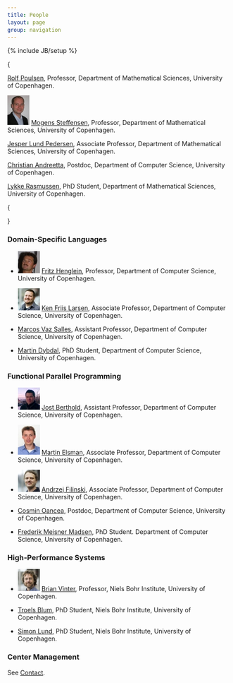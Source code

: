 ```yaml
---
title: People
layout: page
group: navigation
---
```

{% include JB/setup %}

{
<div class="row-fluid">
  <div class="span6">
    <div class="well>
}
### Mathematical Finance

![Rolf Poulsen](images/103_poulsen_cms.jpg) [Rolf
Poulsen](http://www.math.ku.dk/~rolf), Professor, Department of
Mathematical Sciences, University of Copenhagen.

![Mogens Steffensen](images/99_steffensen_math.jpg) [Mogens Steffensen](http://www.math.ku.dk/~mogens), Professor,
Department of Mathematical Sciences, University of Copenhagen.

[Jesper Lund Pedersen](http://www.math.ku.dk/~jesper), Associate
Professor, Department of Mathematical Sciences, University of
Copenhagen.

[Christian
Andreetta](http://www.diku.dk/Ansatte/?id=354703&vis=medarbejder),
Postdoc, Department of Computer Science, University of Copenhagen.

[Lykke Rasmussen](http://quantess.net), PhD Student, Department of
Mathematical Sciences, University of Copenhagen.

{
</div>
</div>
</div>
}

### Domain-Specific Languages

* ![Fritz Henglein](images/95_henglein_cms.jpg) [Fritz
  Henglein](http://www.diku.dk/~henglein), Professor, Department of
  Computer Science, University of Copenhagen.

* ![Ken Friis Larsen](images/102_friislarsen_cms.jpg) [Ken Friis
  Larsen](http://www.diku.dk/~kflarsen), Associate Professor,
  Department of Computer Science, University of Copenhagen.

* [Marcos Vaz Salles](http://www.diku.dk/~vmarcos), Assistant
  Professor, Department of Computer Science, University of Copenhagen.

* [Martin Dybdal](http://www.linkedin.com/in/martindybdal), PhD
  Student, Department of Computer Science, University of Copenhagen.

### Functional Parallel Programming

* ![Jost Berthold](images/101_jostberthold20091220_square_2.jpg) [Jost
  Berthold](http://www.escience.ku.dk/staff/employee/?id=367090),
  Assistant Professor, Department of Computer Science, University of
  Copenhagen.

* ![Martin Elsman](images/96_elsman_web.jpg) [Martin Elsman](http://www.elsman.com), Associate Professor,
  Department of Computer Science, University of Copenhagen.

* ![Andrzej Filinski](images/100_filinski_cms.jpg) [Andrzej Filinski](http://www.diku.dk/~andrzej), Associate
  Professor, Department of Computer Science, University of Copenhagen.

* [Cosmin Oancea](http://www.diku.dk/~zgh600), Postdoc, Department of
  Computer Science, University of Copenhagen.

* [Frederik Meisner Madsen](http://www.linkedin.com/in/frederikmm),
  PhD Student. Department of Computer Science, University of
  Copenhagen.

### High-Performance Systems

* ![Brian Vinter](images/98_vinter_cms.jpg) [Brian
  Vinter](http://forskning.ku.dk/search/profil/?id=228317), Professor,
  Niels Bohr Institute, University of Copenhagen.

* [Troels Blum](http://forskning.ku.dk/search/profil/?id=139293), PhD
  Student, Niels Bohr Institute, University of Copenhagen.

* [Simon Lund](http://forskning.ku.dk/search/profil/?id=288223), PhD
  Student, Niels Bohr Institute, University of Copenhagen.

### Center Management

See [Contact](contact.html).
